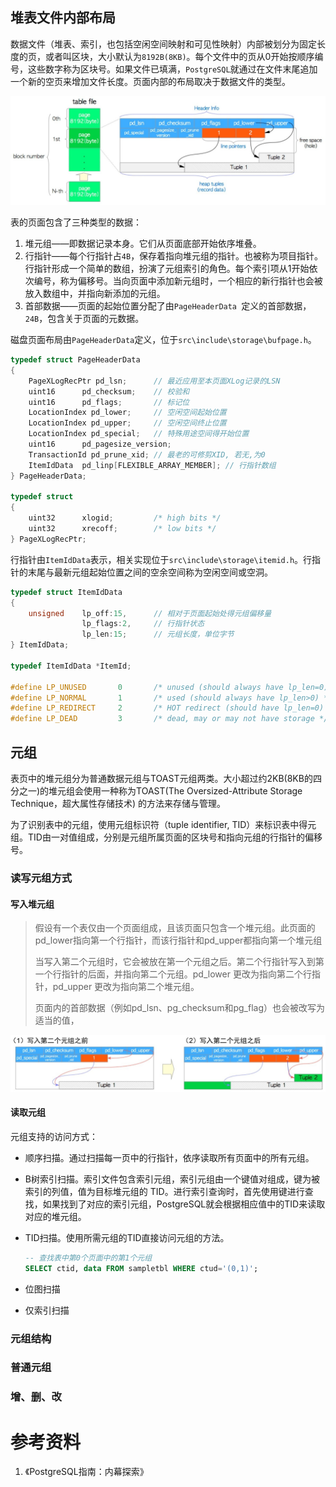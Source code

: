 ## 堆表文件内部布局

数据文件（堆表、索引，也包括空闲空间映射和可见性映射）内部被划分为固定长度的页，或者叫区块，大小默认为`8192B(8KB)`。每个文件中的页从0开始按顺序编号，这些数字称为区块号。如果文件已填满，`PostgreSQL`就通过在文件末尾追加一个新的空页来增加文件长度。页面内部的布局取决于数据文件的类型。

![](./img/table-file-page-location.png)

表的页面包含了三种类型的数据：

1. 堆元组——即数据记录本身。它们从页面底部开始依序堆叠。
2. 行指针——每个行指针占`4B`，保存着指向堆元组的指针。也被称为项目指针。行指针形成一个简单的数组，扮演了元组索引的角色。每个索引项从1开始依次编号，称为偏移号。当向页面中添加新元组时，一个相应的新行指针也会被放入数组中，并指向新添加的元组。
3. 首部数据——页面的起始位置分配了由`PageHeaderData `定义的首部数据，`24B`，包含关于页面的元数据。

磁盘页面布局由`PageHeaderData`定义，位于`src\include\storage\bufpage.h`。

```c
typedef struct PageHeaderData
{
	PageXLogRecPtr pd_lsn;		// 最近应用至本页面XLog记录的LSN
	uint16		pd_checksum;	// 校验和
	uint16		pd_flags;		// 标记位
	LocationIndex pd_lower;		// 空闲空间起始位置
	LocationIndex pd_upper;		// 空闲空间终止位置 
	LocationIndex pd_special;	// 特殊用途空间得开始位置
	uint16		pd_pagesize_version;
	TransactionId pd_prune_xid; // 最老的可修剪XID, 若无,为0
	ItemIdData	pd_linp[FLEXIBLE_ARRAY_MEMBER]; // 行指针数组
} PageHeaderData;

typedef struct
{
	uint32		xlogid;			/* high bits */
	uint32		xrecoff;		/* low bits */
} PageXLogRecPtr;
```

行指针由`ItemIdData`表示，相关实现位于`src\include\storage\itemid.h`。行指针的末尾与最新元组起始位置之间的空余空间称为空闲空间或空洞。

```c
typedef struct ItemIdData
{
	unsigned	lp_off:15,		// 相对于页面起始处得元组偏移量
				lp_flags:2,		// 行指针状态
				lp_len:15;		// 元组长度，单位字节
} ItemIdData;

typedef ItemIdData *ItemId;

#define LP_UNUSED		0		/* unused (should always have lp_len=0) */
#define LP_NORMAL		1		/* used (should always have lp_len>0) */
#define LP_REDIRECT		2		/* HOT redirect (should have lp_len=0) */
#define LP_DEAD			3		/* dead, may or may not have storage */
```

## 元组

表页中的堆元组分为普通数据元组与TOAST元组两类。大小超过约2KB(8KB的四分之一)的堆元组会使用一种称为TOAST(The Oversized-Attribute Storage Technique，超大属性存储技术) 的方法来存储与管理。

为了识别表中的元组，使用元组标识符（tuple identifier, TID）来标识表中得元组。TID由一对值组成，分别是元组所属页面的区块号和指向元组的行指针的偏移号。

### 读写元组方式

#### 写入堆元组

> 假设有一个表仅由一个页面组成，且该页面只包含一个堆元组。此页面的pd_lower指向第一个行指针，而该行指针和pd_upper都指向第一个堆元组
>
> 当写入第二个元组时，它会被放在第一个元组之后。第二个行指针写入到第一个行指针的后面，并指向第二个元组。pd_lower 更改为指向第二个行指针，pd_upper 更改为指向第二个堆元组。
>
> 页面内的首部数据（例如pd_lsn、pg_checksum和pg_flag）也会被改写为适当的值，

![](./img/write-tuple-example.png)



#### 读取元组

元组支持的访问方式：

- 顺序扫描。通过扫描每一页中的行指针，依序读取所有页面中的所有元组。

- B树索引扫描。索引文件包含索引元组，索引元组由一个键值对组成，键为被索引的列值，值为目标堆元组的 TID。进行索引查询时，首先使用键进行查找，如果找到了对应的索引元组，PostgreSQL就会根据相应值中的TID来读取对应的堆元组。

- TID扫描。使用所需元组的TID直接访问元组的方法。

    ```sql
    -- 查找表中第0个页面中的第1个元组
    SELECT ctid, data FROM sampletbl WHERE ctud='(0,1)';
    ```

    

- 位图扫描

- 仅索引扫描

### 元组结构

 ### 普通元组

 ### 增、删、改



# 参考资料

1. 《PostgreSQL指南：内幕探索》